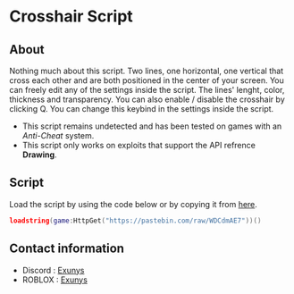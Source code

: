 # Crosshair Script

## About

Nothing much about this script. Two lines, one horizontal, one vertical that cross each other and are both positioned in the center of your screen.
You can freely edit any of the settings inside the script. The lines' lenght, color, thickness and transparency.
You can also enable / disable the crosshair by clicking Q. You can change this keybind in the settings inside the script.

- This script remains undetected and has been tested on games with an *Anti-Cheat* system.
- This script only works on exploits that support the API refrence **Drawing**.

## Script

Load the script by using the code below or by copying it from [here](https://github.com/Exunys/Crosshair-Script/blob/main/Crosshair.lua).
```lua
loadstring(game:HttpGet("https://pastebin.com/raw/WDCdmAE7"))()
```

## Contact information

- Discord : [Exunys](https://discord.com/users/611111398818316309)
- ROBLOX : [Exunys](https://www.roblox.com/users/330279990/profile)

